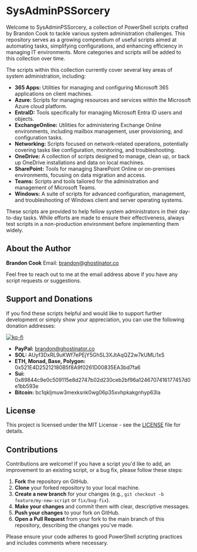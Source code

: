 # SysAdminPSSorcery

Welcome to SysAdminPSSorcery, a collection of PowerShell scripts crafted by Brandon Cook to tackle various system administration challenges. This repository serves as a growing compendium of useful scripts aimed at automating tasks, simplifying configurations, and enhancing efficiency in managing IT environments. More categories and scripts will be added to this collection over time.

The scripts within this collection currently cover several key areas of system administration, including:

  * **365 Apps:** Utilities for managing and configuring Microsoft 365 applications on client machines.
  * **Azure:** Scripts for managing resources and services within the Microsoft Azure cloud platform.
  * **EntraID:** Tools specifically for managing Microsoft Entra ID users and objects.
  * **ExchangeOnline:** Utilities for administering Exchange Online environments, including mailbox management, user provisioning, and configuration tasks.
  * **Networking:** Scripts focused on network-related operations, potentially covering tasks like configuration, monitoring, and troubleshooting.
  * **OneDrive:** A collection of scripts designed to manage, clean up, or back up OneDrive installations and data on local machines.
  * **SharePoint:** Tools for managing SharePoint Online or on-premises environments, focusing on data migration and access.
  * **Teams:** Scripts and tools tailored for the administration and management of Microsoft Teams.
  * **Windows:** A suite of scripts for advanced configuration, management, and troubleshooting of Windows client and server operating systems.

These scripts are provided to help fellow system administrators in their day-to-day tasks. While efforts are made to ensure their effectiveness, always test scripts in a non-production environment before implementing them widely.

## About the Author

**Brandon Cook**
Email: brandon@ghostinator.co

Feel free to reach out to me at the email address above if you have any script requests or suggestions.

## Support and Donations

If you find these scripts helpful and would like to support further development or simply show your appreciation, you can use the following donation addresses:

[![ko-fi](https://ko-fi.com/img/githubbutton_sm.svg)](https://ko-fi.com/H2H25YLCS)
* **PayPal:** brandon@ghostinator.co
* **SOL:** AUyf3DxRL9uKWf7ePEjY5GhSL3XJtAqQZ2w7kUMLi1xS
* **ETH, Monad, Base, Polygon:** 0x521E4D25212180B5f8A9f0261D00835EA3bd7fa6
* **Sui:** 0x89844c9e0c509115e8d2747b02d230ceb2bf96a1246707416177457d0e1bb593e
* **Bitcoin:** bc1qkljmuw3mexksnk0wg06p35xvhpkakgnhyp63la

## License

This project is licensed under the MIT License - see the [LICENSE](LICENSE) file for details.

## Contributions

Contributions are welcome! If you have a script you'd like to add, an improvement to an existing script, or a bug fix, please follow these steps:

1.  **Fork** the repository on GitHub.
2.  **Clone** your forked repository to your local machine.
3.  **Create a new branch** for your changes (e.g., `git checkout -b feature/my-new-script` or `fix/bug-fix`).
4.  **Make your changes** and commit them with clear, descriptive messages.
5.  **Push your changes** to your fork on GitHub.
6.  **Open a Pull Request** from your fork to the main branch of this repository, describing the changes you've made.

Please ensure your code adheres to good PowerShell scripting practices and includes comments where necessary.
